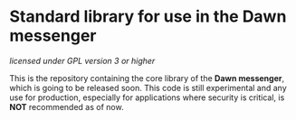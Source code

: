 # Standard library for use in the Dawn messenger

*licensed under GPL version 3 or higher*

This is the repository containing the core library of the **Dawn messenger**, which is going to be released soon. This code is still experimental and any use for production, especially for applications where security is critical, is **NOT** recommended as of now.
